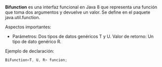 **Bifunction** es una interfaz funcional en Java 8 que representa una función que toma dos argumentos y devuelve un valor. Se define en el paquete java.util.function.

Aspectos importantes:

- Parámetros: Dos tipos de datos genéricos T y U.
Valor de retorno: Un tipo de dato genérico R.

Ejemplo de declaración:
```Java
BiFunction<T, U, R> funcion;
```